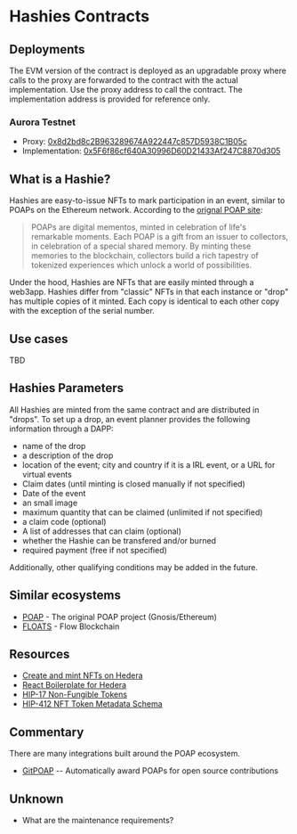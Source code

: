 # Hashies Contracts

## Deployments
The EVM version of the contract is deployed as an upgradable proxy where calls to the proxy are forwarded to the contract with the actual implementation. Use the proxy address to call the contract. The implementation address is provided for reference only.

### Aurora Testnet
- Proxy: [0x8d2bd8c2B963289674A922447c857D5938C1B05c](https://testnet.aurorascan.dev/address/0x8d2bd8c2b963289674a922447c857d5938c1b05c)
- Implementation: [0x5F6f86cf640A30996D60D21433Af247C8870d305](https://testnet.aurorascan.dev/address/0x5f6f86cf640a30996d60d21433af247c8870d305)

## What is a Hashie?
Hashies are easy-to-issue NFTs to mark participation in an event, similar to POAPs on the Ethereum network. According to the [orignal POAP site](https://poap.xyz/):

> POAPs are digital mementos, minted in celebration of life's remarkable moments. Each POAP is a gift from an issuer to collectors, in celebration of a special shared memory. By minting these memories to the blockchain, collectors build a rich tapestry of tokenized experiences which unlock a world of possibilities.

Under the hood, Hashies are NFTs that are easily minted through a web3app. Hashies differ from "classic" NFTs in that each instance or "drop" has multiple copies of it minted. Each copy is identical to each other copy with the exception of the serial number.

## Use cases
TBD

## Hashies Parameters
All Hashies are minted from the same contract and are distributed in "drops". To set up a drop, an event planner provides the following information through a DAPP:

- name of the drop
- a description of the drop
- location of the event; city and country if it is a IRL event, or a URL for virtual events
- Claim dates (until minting is closed manually if not specified)
- Date of the event
- an small image
- maximum quantity that can be claimed (unlimited if not specified)
- a claim code (optional)
- A list of addresses that can claim (optional)
- whether the Hashie can be transfered and/or burned
- required payment (free if not specified)

Additionally, other qualifying conditions may be added in the future.

## Similar ecosystems
- [POAP](https://poap.xyz/) - The original POAP project (Gnosis/Ethereum)
- [FLOATS](https://floats.city/) - Flow Blockchain

## Resources
- [Create and mint NFTs on Hedera](https://docs.hedera.com/guides/getting-started/try-examples/create-and-transfer-your-first-nft)
- [React Boilerplate for Hedera](https://github.com/publu/hedera-reactjs-boilerplate)
- [HIP-17 Non-Fungible Tokens](https://hips.hedera.com/hip/hip-17)
- [HIP-412 NFT Token Metadata Schema](https://hips.hedera.com/hip/hip-412)

## Commentary
There are many integrations built around the POAP ecosystem.
- [GitPOAP](https://www.gitpoap.io/) -- Automatically award POAPs for open source contributions

## Unknown
- What are the maintenance requirements?
